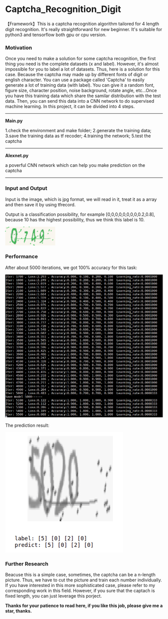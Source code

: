 # Captcha_Recognition_Digit
【Framework】This is a captcha recognition algorithm tailored for 4 length digit recognition. It's really straightforward for new beginner.
It's suitable for python3 and tensorflow both gpu or cpu version.

### Motivation
Once you need to make a solution for some captcha recognition, the first thing you need is the complete datasets (x and label). However, it's almost impossible for you to label a lot of datasets. Thus, here is a solution for this case. Because the captcha may made up by different fonts of digit or english character. You can use a package called 'Captcha' to easily generate a lot of training data (with label). You can give it a random font, figure size, character position, noise background, rotate angle, etc...Once you have this training data which share the samilar distribution with the test data. Then, you can send this data into a CNN network to do supervised machine learning. In this project, it can be divided into 4 steps. 

--------------------------------------

**Main.py** 

1.check the environment and make folder; 2.generate the training data; 3.save the training data as tf recoder; 4.training the network; 5.test the captcha

--------------------------------------

**Alexnet.py**

a poverful CNN network which can help you make prediction on the captcha

--------------------------------------

### Input and Output
Input is the image, which is jpg format, we will read in it, treat it as a array and then save it by using tfrecord.

Output is a classification possibility, for example [0,0,0,0,0,0,0,0,0.2,0.8], because 10 has the highest possibility, thus we think this label is 10.

![Image text](https://github.com/Neural-Finance/Captcha-Recognition-Digit-/blob/master/3_3.png)

### Performance
After about 5000 iterations, we got 100% accuracy for this task:

![Image text](https://github.com/Neural-Finance/Captcha-Recognition-Digit-/blob/master/2.png)

The prediction result:

![Image text](https://github.com/Neural-Finance/Captcha-Recognition-Digit-/blob/master/4.png)


### Further Research
Beacuse this is a simple case, sometimes, the captcha can be a n-length picture. Thus, we have to cut the picture and train each number individually. If you have interested in this more sophisticated case, please refer to my corresponding work in this field. However, if you sure that the captach is fixed length, you can just leverage this porject.

**Thanks for your patience to read here, if you like this job, please give me a star, thanks.**
